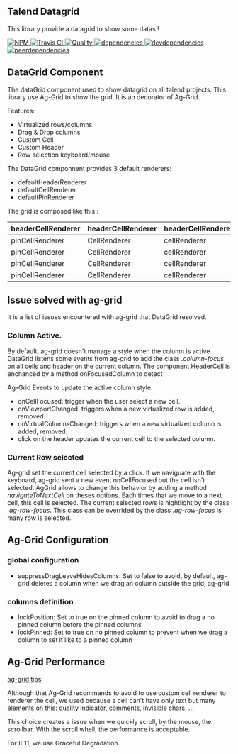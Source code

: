 ## Talend Datagrid

This library provide a datagrid to show some datas !

[![NPM][npm-icon] ][npm-url]
[![Travis CI][travis-ci-image] ][travis-ci-url]
[![Quality][quality-badge] ][quality-url]
[![dependencies][dependencies-image] ][dependencies-url]
[![devdependencies][devdependencies-image] ][devdependencies-url]
[![peerdependencies][peerdependencies-image] ][peerdependencies-url]

[npm-icon]: https://nodei.co/npm/@talend/datagrid.png?downloads=true
[npm-url]: https://npmjs.org/package/@talend/datagrid
[travis-ci-image]: https://travis-ci.org/Talend/@talend/datagrid.svg?branch=master
[travis-ci-url]: https://travis-ci.org/Talend/@talend/datagrid

[dependencies-image]: https://david-dm.org/Talend/@talend/datagrid.png
[dependencies-url]: https://david-dm.org/Talend/@talend/datagrid
[devdependencies-image]: https://david-dm.org/Talend/@talend/datagrid/dev-status.png
[devdependencies-url]: https://david-dm.org/Talend/@talend/datagrid#info=devDependencies
[peerdependencies-image]: https://david-dm.org/Talend/@talend/datagrid/peer-status.svg
[peerdependencies-url]: https://david-dm.org/Talend/@talend/datagrid?type=peer
[quality-badge]: http://npm.packagequality.com/shield/@talend/datagrid.svg
[quality-url]: http://packagequality.com/#?package=@talend/datagrid

## DataGrid Component

The dataGrid component used to show datagrid on all talend projects. This library use Ag-Grid to show the grid. It is an decorator of Ag-Grid.

Features:

* Virtualized rows/columns
* Drag & Drop columns
* Custom Cell
* Custom Header
* Row selection keyboard/mouse

The DataGrid componnent provides 3 default renderers:
* defaultHeaderRenderer
* defaultCellRenderer
* defaultPinRenderer

The grid is composed like this :

|headerCellRenderer|headerCellRenderer|headerCellRenderer
| --- | --- | ---
| pinCellRenderer | CellRenderer | cellRenderer
| pinCellRenderer | CellRenderer | cellRenderer
| pinCellRenderer | CellRenderer | cellRenderer
| pinCellRenderer | CellRenderer | cellRenderer

## Issue solved with ag-grid

It is a list of issues encountered with ag-grid that DataGrid resolved.

### Column Active.

By default, ag-grid doesn't manage a style when the column is active. DataGrid listens some events from ag-grid to add the class *.column-focus* on all cells and header on the current column.
The component HeaderCell is enchanced by a method onFocusedColumn to detect

Ag-Grid Events to update the active column style:

 - onCellFocused: trigger when the user select a new cell.
 - onViewportChanged: triggers when a new virtualized row is added, removed.
 - onVirtualColumnsChanged: triggers when a new virtualized column is added, removed.
 - click on the header updates the current cell to the selected column.

### Current Row selected

 Ag-grid set the current cell selected by a click. If we naviguate with the keyboard, ag-grid sent a new event onCellFocused but the cell isn't selected. AgGrid allows to change this behavior by adding a method *navigateToNextCell* on theses options. Each times that we move to a next cell, this cell is selected. The current selected rows is hightlight by the class *.ag-row-focus*. This class can be overrided by the class *.ag-row-focus* is many row is selected.

 ## Ag-Grid Configuration

 ### global configuration

  * suppressDragLeaveHidesColumns: Set to false to avoid, by default, ag-grid deletes a column when we drag an column outside the grid, ag-grid

### columns definition

 * lockPosition: Set to true on the pinned column to avoid to drag a no pinned column before the pinned columns
 * lockPinned: Set to true on no pinned column to prevent when we drag a column to set it like to a pinned column

## Ag-Grid Performance

[ag-grid tips](https://www.ag-grid.com/javascript-grid-performance/)

Although that Ag-Grid recommands to avoid to use custom cell renderer to renderer the cell, we used because a cell can't have only text but many elements on this: quality indicator, comments, invisible chars, ...

This choice creates a issue when we quickly scroll,  by the mouse, the scrollbar. With the scroll whell, the performance is acceptable.

For IE11, we use Graceful Degradation.
